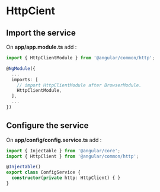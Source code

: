 # HttpCient 


## Import the service

On **app/app.module.ts** add :

```ts
import { HttpClientModule } from '@angular/common/http';

@NgModule({
  ...
  imports: [
    // import HttpClientModule after BrowserModule.
    HttpClientModule,
  ],
  ...
})
```

## Configure the service

On **app/config/config.service.ts** add :
```ts
import { Injectable } from '@angular/core';
import { HttpClient } from '@angular/common/http';

@Injectable()
export class ConfigService {
  constructor(private http: HttpClient) { }
}
```

